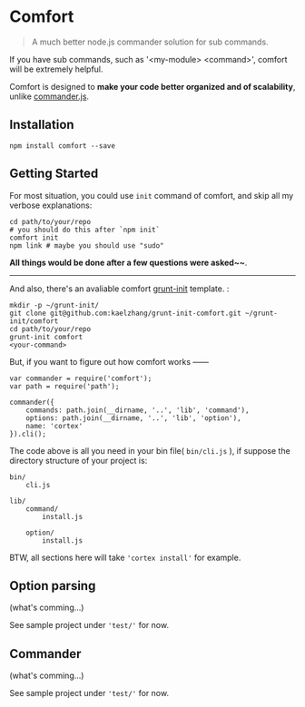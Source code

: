 # Comfort

> A much better node.js commander solution for sub commands.

If you have sub commands, such as '\<my-module\> \<command\>', comfort will be extremely helpful.
 
Comfort is designed to **make your code better organized and of scalability**, unlike [commander.js](https://github.com/visionmedia/commander.js).

## Installation
	npm install comfort --save

## Getting Started

For most situation, you could use `init` command of comfort, and skip all my verbose explanations:
	
	cd path/to/your/repo
	# you should do this after `npm init`
	comfort init
	npm link # maybe you should use "sudo"
	
**All things would be done after a few questions were asked~~**.

****

And also, there's an avaliable comfort [grunt-init](https://github.com/gruntjs/grunt-init) template. :
	
	mkdir -p ~/grunt-init/
	git clone git@github.com:kaelzhang/grunt-init-comfort.git ~/grunt-init/comfort
	cd path/to/your/repo
	grunt-init comfort
	<your-command>
	
But, if you want to figure out how comfort works ——

	var commander = require('comfort');
	var path = require('path');
	
	commander({
		commands: path.join(__dirname, '..', 'lib', 'command'),
		options: path.join(__dirname, '..', 'lib', 'option'),
		name: 'cortex'
	}).cli();

The code above is all you need in your bin file( `bin/cli.js` ), if suppose the directory structure of your project is:

	bin/
		cli.js
		
	lib/
		command/
			install.js
			
		option/
			install.js
			
BTW, all sections here will take `'cortex install'` for example.
			

## Option parsing

(what's comming...)

See sample project under `'test/'` for now.


## Commander
			
(what's comming...)

See sample project under `'test/'` for now.







